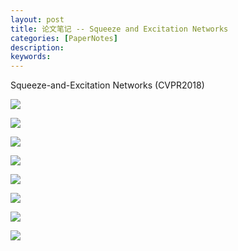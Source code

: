 ```yaml
---
layout: post
title: 论文笔记 -- Squeeze and Excitation Networks
categories: [PaperNotes]
description: 
keywords: 
---
```


Squeeze-and-Excitation Networks (CVPR2018)

![](/images/Hu_Squeeze-and-Excitation_Networks_CVPR_2018_paper/Hu_Squeeze-and-Excitation_Networks_CVPR_2018_paper-01.png)



![](/images/Hu_Squeeze-and-Excitation_Networks_CVPR_2018_paper/Hu_Squeeze-and-Excitation_Networks_CVPR_2018_paper-02.png)



![](/images/Hu_Squeeze-and-Excitation_Networks_CVPR_2018_paper/Hu_Squeeze-and-Excitation_Networks_CVPR_2018_paper-03.png)



![](/images/Hu_Squeeze-and-Excitation_Networks_CVPR_2018_paper/Hu_Squeeze-and-Excitation_Networks_CVPR_2018_paper-04.png)



![](/images/Hu_Squeeze-and-Excitation_Networks_CVPR_2018_paper/Hu_Squeeze-and-Excitation_Networks_CVPR_2018_paper-05.png)



![](/images/Hu_Squeeze-and-Excitation_Networks_CVPR_2018_paper/Hu_Squeeze-and-Excitation_Networks_CVPR_2018_paper-06.png)



![](/images/Hu_Squeeze-and-Excitation_Networks_CVPR_2018_paper/Hu_Squeeze-and-Excitation_Networks_CVPR_2018_paper-07.png)



![](/images/Hu_Squeeze-and-Excitation_Networks_CVPR_2018_paper/Hu_Squeeze-and-Excitation_Networks_CVPR_2018_paper-08.png)